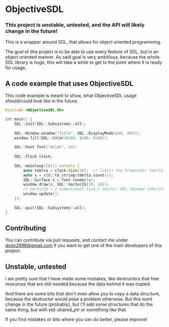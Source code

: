 # ObjectiveSDL

### This project is unstable, untested, and the API will likely change in the future!

This is a wrapper around SDL, that allows for object oriented programming.

The goal of this project is to be able to use every feature of SDL, but in an object oriented manner. As said goal is very ambitious, because the whole SDL library is *huge*, this will take a while to get to the point where it is ready for usage.

## A code example that uses ObjectiveSDL

This code example is meant to show, what ObjectiveSDL usage should/could look like in the future.

```c++
#include <ObjectiveSDL.hh>

int main() {
    SDL::init(SDL::Subsystems::all);
    
    SDL::Window window("Title", SDL::DisplayMode(640, 480));
    window.fill(SDL::Color(0x00, 0x00, 0x00));
    
    SDL::Font font("Arial", 64);
    
    SDL::Clock clock;
    
    SDL::mainloop([&]() mutable {
        auto tdelta = clock.tick(30);  // limits the framerate; tdelta is in milliseconds
        auto s = std::to_string(tdelta.count());
        SDL::Surface s = font.render(s);
        window.draw(s, SDL::Vector2S{20, 10});
        // Vector2S = 2 dimensional size_t vector; SDL::Window inherits from SDL::Surface
        window.update();
    });
    
    SDL::quit(SDL::Subsystems::all);
}
```

## Contributing

You can contribute via pull requests, and contact me under dodo2998@gmail.com if you want to get one of the main developers of this project.

## Unstable, untested

I am pretty sure that I have made some mistakes, like destructors that free resources that are still needed because the data behind it was copied.

And there are some bits that don't even allow you to copy a data structure, because the destructor would pose a problem otherwise.
But this wont change in the future (probably), but I'll add some structures that do the same thing, but with std::shared_ptr or something like that.

If you find mistakes or bits where you can do better, please improve!
